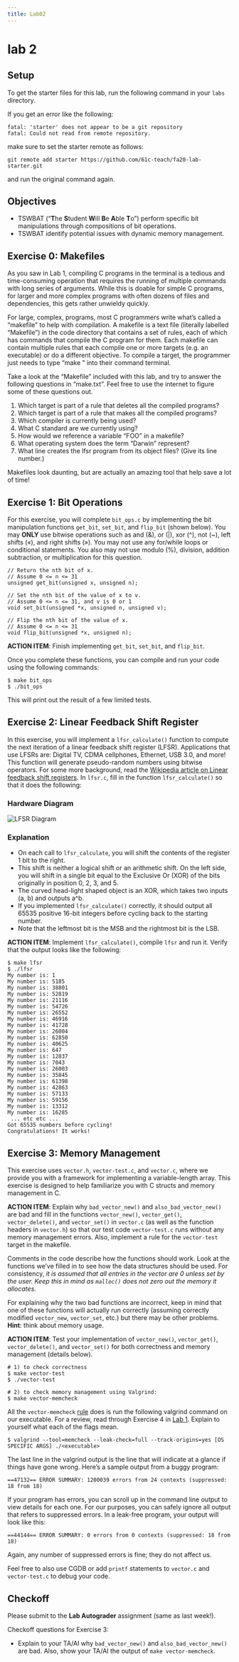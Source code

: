 ```yaml
---
title: Lab02
---
```


# lab 2
## Setup

To get the starter files for this lab, run the following command in your `labs` directory.

If you get an error like the following:

```
fatal: 'starter' does not appear to be a git repository
fatal: Could not read from remote repository.

```

make sure to set the starter remote as follows:

```
git remote add starter https://github.com/61c-teach/fa20-lab-starter.git

```

and run the original command again.

## Objectives

-   TSWBAT (“**T**he **S**tudent **W**ill **B**e **A**ble **T**o”) perform specific bit manipulations through compositions of bit operations.
-   TSWBAT identify potential issues with dynamic memory management.

## Exercise 0: Makefiles

As you saw in Lab 1, compiling C programs in the terminal is a tedious and time-consuming operation that requires the running of multiple commands with long series of arguments. While this is doable for simple C programs, for larger and more complex programs with often dozens of files and dependencies, this gets rather unwieldy quickly.

For large, complex, programs, most C programmers write what’s called a “makefile” to help with compilation. A makefile is a text file (literally labelled “Makefile”) in the code directory that contains a set of rules, each of which has commands that compile the C program for them. Each makefile can contain multiple rules that each compile one or more targets (e.g. an executable) or do a different objective. To compile a target, the programmer just needs to type “make " into their command terminal.

Take a look at the “Makefile” included with this lab, and try to answer the following questions in “make.txt”. Feel free to use the internet to figure some of these questions out.

1.  Which target is part of a rule that deletes all the compiled programs?
2.  Which target is part of a rule that makes all the compiled programs?
3.  Which compiler is currently being used?
4.  What C standard are we currently using?
5.  How would we reference a variable “FOO” in a makefile?
6.  What operating system does the term “Darwin” represent?
7.  What line creates the lfsr program from its object files? (Give its line number.)

Makefiles look daunting, but are actually an amazing tool that help save a lot of time!

## Exercise 1: Bit Operations

For this exercise, you will complete `bit_ops.c` by implementing the bit manipulation functions `get_bit`, `set_bit`, and `flip_bit` (shown below). You may **ONLY** use bitwise operations such as and (&), or (|), xor (^), not (~), left shifts («), and right shifts (»). You may not use any for/while loops or conditional statements. You also may not use modulo (%), division, addition subtraction, or multiplication for this question.

```
// Return the nth bit of x.
// Assume 0 <= n <= 31
unsigned get_bit(unsigned x, unsigned n);

// Set the nth bit of the value of x to v.
// Assume 0 <= n <= 31, and v is 0 or 1
void set_bit(unsigned *x, unsigned n, unsigned v);

// Flip the nth bit of the value of x.
// Assume 0 <= n <= 31
void flip_bit(unsigned *x, unsigned n);

```

**ACTION ITEM**: Finish implementing `get_bit`, `set_bit`, and `flip_bit`.

Once you complete these functions, you can compile and run your code using the following commands:

```
$ make bit_ops
$ ./bit_ops

```

This will print out the result of a few limited tests.

## Exercise 2: Linear Feedback Shift Register

In this exercise, you will implement a `lfsr_calculate()` function to compute the next iteration of a linear feedback shift register (LFSR). Applications that use LFSRs are: Digital TV, CDMA cellphones, Ethernet, USB 3.0, and more! This function will generate pseudo-random numbers using bitwise operators. For some more background, read the [Wikipedia article on Linear feedback shift registers](https://en.wikipedia.org/wiki/Linear-feedback_shift_register). In `lfsr.c`, fill in the function `lfsr_calculate()` so that it does the following:

### Hardware Diagram

![LFSR Diagram](/img/cs61c/LFSR-F18.gif)

### Explanation

-   On each call to `lfsr_calculate`, you will shift the contents of the register 1 bit to the right.
-   This shift is neither a logical shift or an arithmetic shift. On the left side, you will shift in a single bit equal to the Exclusive Or (XOR) of the bits originally in position 0, 2, 3, and 5.
-   The curved head-light shaped object is an XOR, which takes two inputs (a, b) and outputs a^b.
-   If you implemented `lfsr_calculate()` correctly, it should output all 65535 positive 16-bit integers before cycling back to the starting number.
-   Note that the leftmost bit is the MSB and the rightmost bit is the LSB.

**ACTION ITEM**: Implement `lfsr_calculate()`, compile `lfsr` and run it. Verify that the output looks like the following:

```
$ make lfsr
$ ./lfsr
My number is: 1
My number is: 5185
My number is: 38801
My number is: 52819
My number is: 21116
My number is: 54726
My number is: 26552
My number is: 46916
My number is: 41728
My number is: 26004
My number is: 62850
My number is: 40625
My number is: 647
My number is: 12837
My number is: 7043
My number is: 26003
My number is: 35845
My number is: 61398
My number is: 42863
My number is: 57133
My number is: 59156
My number is: 13312
My number is: 16285
 ... etc etc ...
Got 65535 numbers before cycling!
Congratulations! It works!

```

## Exercise 3: Memory Management

This exercise uses `vector.h`, `vector-test.c`, and `vector.c`, where we provide you with a framework for implementing a variable-length array. This exercise is designed to help familiarize you with C structs and memory management in C.

**ACTION ITEM**: Explain why `bad_vector_new()` and `also_bad_vector_new()` are bad and fill in the functions `vector_new()`, `vector_get()`, `vector_delete()`, and `vector_set()` in `vector.c` (as well as the function headers in `vector.h`) so that our test code `vector-test.c` runs without any memory management errors. Also, implement a rule for the `vector-test` target in the makefile.

Comments in the code describe how the functions should work. Look at the functions we’ve filled in to see how the data structures should be used. For consistency, _it is assumed that all entries in the vector are 0 unless set by the user. Keep this in mind as `malloc()` does not zero out the memory it allocates._

For explaining why the two bad functions are incorrect, keep in mind that one of these functions will actually run correctly (assuming correctly modified `vector_new`, `vector_set`, etc.) but there may be other problems. **Hint**: think about memory usage.

**ACTION ITEM**: Test your implementation of `vector_new()`, `vector_get()`, `vector_delete()`, and `vector_set()` for both correctness and memory management (details below).

```
# 1) to check correctness
$ make vector-test
$ ./vector-test

# 2) to check memory management using Valgrind:
$ make vector-memcheck

```

All the `vector-memcheck` [rule](https://www.gnu.org/software/make/manual/make.html#Rule-Introduction) does is run the following valgrind command on our executable. For a review, read through Exercise 4 in [Lab 1](https://inst.eecs.berkeley.edu/~cs61c/fa20/labs/lab01/). Explain to yourself what each of the flags mean.

```
$ valgrind --tool=memcheck --leak-check=full --track-origins=yes [OS SPECIFIC ARGS] ./<executable>

```

The last line in the valgrind output is the line that will indicate at a glance if things have gone wrong. Here’s a sample output from a buggy program:

```
==47132== ERROR SUMMARY: 1200039 errors from 24 contexts (suppressed: 18 from 18)

```

If your program has errors, you can scroll up in the command line output to view details for each one. For our purposes, you can safely ignore all output that refers to suppressed errors. In a leak-free program, your output will look like this:

```
==44144== ERROR SUMMARY: 0 errors from 0 contexts (suppressed: 18 from 18)

```

Again, any number of suppressed errors is fine; they do not affect us.

Feel free to also use CGDB or add `printf` statements to `vector.c` and `vector-test.c` to debug your code.

## Checkoff

Please submit to the **Lab Autograder** assignment (same as last week!).

Checkoff questions for Exercise 3:

-   Explain to your TA/AI why `bad_vector_new()` and `also_bad_vector_new()` are bad. Also, show your TA/AI the output of `make vector-memcheck`.